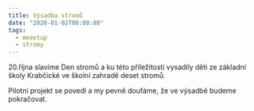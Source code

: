 ```yaml
---
title: Výsadba stromů
date: "2020-01-02T00:00:00"
tags:
  - meeetup
  - stromy
---
```


20.října slavíme Den stromů a ku této příležitosti vysadily děti ze základní školy Krabčické ve školní zahradě deset stromů.

Pilotní projekt se povedl a my pevně doufáme, že ve výsadbě budeme pokračovat.


